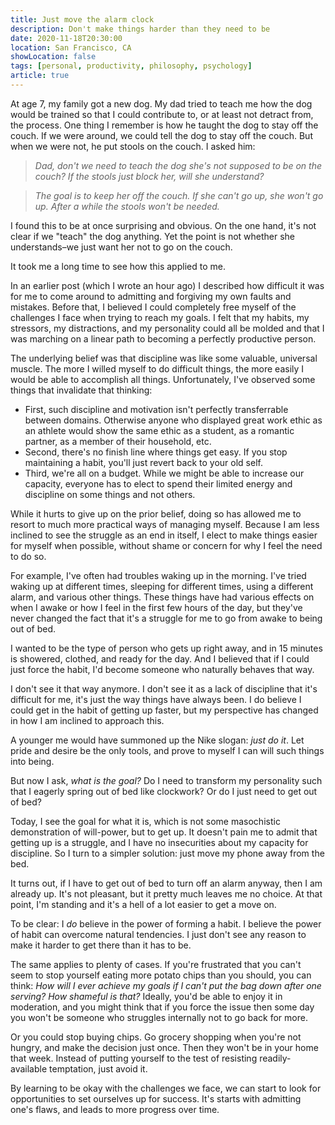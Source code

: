 ```yaml
---
title: Just move the alarm clock
description: Don't make things harder than they need to be
date: 2020-11-18T20:30:00
location: San Francisco, CA
showLocation: false
tags: [personal, productivity, philosophy, psychology]
article: true
---
```


At age 7, my family got a new dog. My dad tried to teach me how the dog would be trained so that I could contribute to, or at least not detract from, the process. One thing I remember is how he taught the dog to stay off the couch. If we were around, we could tell the dog to stay off the couch. But when we were not, he put stools on the couch. I asked him:

  > *Dad, don't we need to teach the dog she's not supposed to be on the couch? If the stools just block her, will she understand?*		

  > *The goal is to keep her off the couch. If she can't go up, she won't go up. After a while the stools won't be needed.*

I found this to be at once surprising and obvious. On the one hand, it's not clear if we "teach" the dog anything. Yet the point is not whether she understands–we just want her not to go on the couch. 

It took me a long time to see how this applied to me. 

In an earlier post (which I wrote an hour ago) I described how difficult it was for me to come around to admitting and forgiving my own faults and mistakes. Before that, I believed I could completely free myself of the challenges I face when trying to reach my goals. I felt that my habits, my stressors, my distractions, and my personality could all be molded and that I was marching on a linear path to becoming a perfectly productive person. 

The underlying belief was that discipline was like some valuable, universal muscle. The more I willed myself to do difficult things, the more easily I would be able to accomplish all things. Unfortunately, I've observed some things that invalidate that thinking:
- First, such discipline and motivation isn't perfectly transferrable between domains. Otherwise anyone who displayed great work ethic as an athlete would show the same ethic as a student, as a romantic partner, as a member of their household, etc.
- Second, there's no finish line where things get easy. If you stop maintaining a habit, you'll just revert back to your old self. 
- Third, we're all on a budget. While we might be able to increase our capacity, everyone has to elect to spend their limited energy and discipline on some things and not others.

While it hurts to give up on the prior belief, doing so has allowed me to resort to much more practical ways of managing myself. Because I am less inclined to see the struggle as an end in itself, I elect to make things easier for myself when possible, without shame or concern for why I feel the need to do so. 

For example, I've often had troubles waking up in the morning. I've tried waking up at different times, sleeping for different times, using a different alarm, and various other things. These things have had various effects on when I awake or how I feel in the first few hours of the day, but they've never changed the fact that it's a struggle for me to go from awake to being out of bed.

I wanted to be the type of person who gets up right away, and in 15 minutes is showered, clothed, and ready for the day. And I believed that if I could just force the habit, I'd become someone who naturally behaves that way. 

I don't see it that way anymore. I don't see it as a lack of discipline that it's difficult for me, it's just the way things have always been. I do believe I could get in the habit of getting up faster, but my perspective has changed in how I am inclined to approach this. 

A younger me would have summoned up the Nike slogan: *just do it*. Let pride and desire be the only tools, and prove to myself I can will such things into being.

But now I ask, *what is the goal?* Do I need to transform my personality such that I  eagerly spring out of bed like clockwork? Or do I just need to get out of bed?

 Today, I see the goal for what it is, which is not some masochistic demonstration of will-power, but to get up. It doesn't pain me to admit that getting up is a struggle, and I have no insecurities about my capacity for discipline. So I turn to a simpler solution: just move my phone away from the bed. 

It turns out, if I have to get out of bed to turn off an alarm anyway, then I am already up. It's not pleasant, but it pretty much leaves me no choice. At that point, I'm standing and it's a hell of a lot easier to get a move on.

To be clear: I *do* believe in the power of forming a habit. I believe the power of habit can overcome natural tendencies. I just don't see any reason to make it harder to get there than it has to be.

The same applies to plenty of cases. If you're frustrated that you can't seem to stop yourself eating more potato chips than you should, you can think: *How will I ever achieve my goals if I can't put the bag down after one serving? How shameful is that?* Ideally, you'd be able to enjoy it in moderation, and you might think that if you force the issue then some day you won't be someone who struggles internally not to go back for more. 

Or you could stop buying chips. Go grocery shopping when you're not hungry, and make the decision just once. Then they won't be in your home that week. Instead of putting yourself to the test of resisting readily-available temptation, just avoid it. 

By learning to be okay with the challenges we face, we can start to look for opportunities to set ourselves up for success. It's starts with admitting one's flaws, and leads to more progress over time.